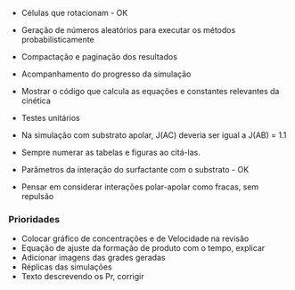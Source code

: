 * Células que rotacionam - OK
* Geração de números aleatórios para executar os métodos probabilisticamente
* Compactação e paginação dos resultados
* Acompanhamento do progresso da simulação
* Mostrar o código que calcula as equações e constantes relevantes da cinética
* Testes unitários

* Na simulação com substrato apolar, J(AC) deveria ser igual a J(AB) = 1.1
* Sempre numerar as tabelas e figuras ao citá-las.
* Parâmetros da interação do surfactante com o substrato - OK
* Pensar em considerar interações polar-apolar como fracas, sem repulsão


### Prioridades
* Colocar gráfico de concentrações e de Velocidade na revisão
* Equação de ajuste da formação de produto com o tempo, explicar
* Adicionar imagens das grades geradas
* Réplicas das simulações
* Texto descrevendo os Pr, corrigir